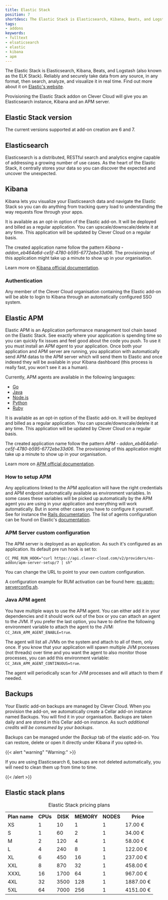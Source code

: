 ```yaml
---
title: Elastic Stack
position: 7
shortdesc: The Elastic Stack is Elasticsearch, Kibana, Beats, and Logstash (also known as the ELK Stack). 
tags:
- addons
keywords:
- fulltext
- elsaticsearch
- elastic
- kibana
- apm
---
```


The Elastic Stack is Elasticsearch, Kibana, Beats, and Logstash (also known as the ELK Stack). Reliably and securely take data from any source, in any format, then search, analyze, and visualize it in real time. Find out more about it on [Elastic's website](https://www.elastic.co/products/elastic-stack).

Provisioning the Elastic Stack addon on Clever Cloud will give you an Elasticsearch instance, Kibana and an APM server.

## Elastic Stack version

The current versions supported at add-on creation are 6 and 7.

## Elasticsearch

Elasticsearch is a distributed, RESTful search and analytics engine capable of addressing a growing number of use cases. As the heart of the Elastic Stack, it centrally stores your data so you can discover the expected and uncover the unexpected.

## Kibana

Kibana lets you visualize your Elasticsearch data and navigate the Elastic Stack so you can do anything from tracking query load to understanding the way requests flow through your apps.

It is available as an opt-in option of the Elastic add-on. It will be deployed and billed as a regular application. You can upscale/downscale/delete it at any time. This application will be updated by Clever Cloud on a regular basis.

The created application name follow the pattern *Kibana - addon_eb464a6d-ce5f-4780-b595-6772ebe33d06*. The provisioning of this application might take up a minute to show up in your organisation.

Learn more on [Kibana official documentation](https://www.elastic.co/guide/en/kibana/current/index.html).

### Authentication

Any member of the Clever Cloud organisation containing the Elastic add-on will be able to login to Kibana through an automatically configured SSO system. 

## Elastic APM

Elastic APM is an Application performance management tool chain based on the Elastic Stack. See exactly where your application is spending time so you can quickly fix issues and feel good about the code you push. To use it you must install an *APM agent* to your application. Once both your application and APM server are running, you application with automatically send APM datas to the APM server which will send them to Elastic and once indexed they will be available in your Kibana dashboard (this process is really fast, you won't see it as a human).

Currently, APM agents are available in the following languages:
- [Go](https://www.elastic.co/guide/en/apm/agent/go/1.x/introduction.html)
- [Java](https://www.elastic.co/guide/en/apm/agent/java/1.x/intro.html)
- [Node.js](https://www.elastic.co/guide/en/apm/agent/nodejs/2.x/intro.html)
- [Python](https://www.elastic.co/guide/en/apm/agent/python/5.x/getting-started.html)
- [Ruby](https://www.elastic.co/guide/en/apm/agent/ruby/3.x/introduction.html)

It is available as an opt-in option of the Elastic add-on. It will be deployed and billed as a regular application. You can upscale/downscale/delete it at any time. This application will be updated by Clever Cloud on a regular basis.

The created application name follow the pattern *APM - addon_eb464a6d-ce5f-4780-b595-6772ebe33d06*. The provisioning of this application might take up a minute to show up in your organisation.

Learn more on [APM official documentation](https://www.elastic.co/guide/en/apm/get-started/current/components.html).

### How to setup APM

Any applications linked to the APM application will have the right credentials and APM endpoint automatically available as environment variables. In some cases these variables will be picked up automatically by the APM agent you are using in your application and everything will work automatically. But in some other cases you have to configure it yourself. See for instance the [Rails documentation](https://www.elastic.co/guide/en/apm/agent/ruby/3.x/getting-started-rails.html#getting-started-rails). The list of agents configuration can be found on Elastic's [documentation](https://www.elastic.co/guide/en/apm/agent/index.html).

### APM Server custom configuration

The APM server is deployed as an application. As such it's configured as an application. Its default pre run hook is set to:

`CC_PRE_RUN_HOOK="curl https://api.clever-cloud.com/v2/providers/es-addon/apm-server-setup/7 | sh"`

You can change the URL to point to your own custom configuration.

A configuration example for RUM activation can be found here: [es-apm-serverconfig.sh](https://gist.githubusercontent.com/ldoguin/d7aa23fd44cfaed04165275aaf229a3c/raw/93aa1d39d8c1e444969ae114dbcfe0a5868f8d84/es-apm-serverconfig.sh).

### Java APM agent

You have multiple ways to use the APM agent. You can either add it in your dependencies and it should work out of the box or you can attach an agent to the JVM. If you prefer the last option, you have to define the following environment variable to attach the agent to the JVM: `CC_JAVA_APM_AGENT_ENABLE=true`.

The agent will list all JVMs on the system and attach to all of them, only once. If you know that your application will spawn multiple JVM processes (not threads) over time and you want the agent to also monitor those processes, you can add this environment variable: `CC_JAVA_APM_AGENT_CONTINUOUS=true`.

The agent will periodically scan for JVM processes and will attach to them if needed.

## Backups

Your Elastic add-on backups are managed by Clever Cloud. When you provision the add-on, we automatically create a Cellar add-on instance named Backups. You will find it in your organisation. Backups are taken daily and are stored in this Cellar add-on instance. As such *additional credits will be consumed by your backups*.

Backups can be managed under the *Backup* tab of the elastic add-on. You can restore, delete or open it directly under Kibana if you opted-in.

{{< alert "warning" "Warning:" >}}
    <p>If you are using Elasticsearch 6, backups are not deleted automatically, you will need to clean them up from time to time.</p>
{{< /alert >}}

## Elastic stack plans

<table class="table table-bordered table-striped dataTable"><caption>Elastic Stack pricing plans</caption> 
    <tbody>
        <tr>
          <th><strong>Plan name </strong></th>
            <th> CPUs </th>
            <th> DISK </th>
            <th> MEMORY </th>
            <th> NODES </th>
            <th> Price </th>
        </tr>
          <tr>
            <td class="cc-col__price"><span class="label cc-label__price label-info">XS</span></td>
              <td class="text-right">1</td>
              <td class="text-right">10</td>
              <td class="text-right">1</td>
              <td class="text-right">1</td>
              <td class="text-right">17.00&nbsp;€</td>
          </tr>
          <tr>
            <td class="cc-col__price"><span class="label cc-label__price label-info">S</span></td>
              <td class="text-right">1</td>
              <td class="text-right">60</td>
              <td class="text-right">2</td>
              <td class="text-right">1</td>
              <td class="text-right">34.00&nbsp;€</td>
          </tr>
          <tr>
            <td class="cc-col__price"><span class="label cc-label__price label-info">M</span></td>
              <td class="text-right">2</td>
              <td class="text-right">120</td>
              <td class="text-right">4</td>
              <td class="text-right">1</td>
              <td class="text-right">58.00&nbsp;€</td>
          </tr>
          <tr>
            <td class="cc-col__price"><span class="label cc-label__price label-info">L</span></td>
              <td class="text-right">4</td>
              <td class="text-right">240</td>
              <td class="text-right">8</td>
              <td class="text-right">1</td>
              <td class="text-right">122.00&nbsp;€</td>
          </tr>
          <tr>
            <td class="cc-col__price"><span class="label cc-label__price label-info">XL</span></td>
              <td class="text-right">6</td>
              <td class="text-right">450</td>
              <td class="text-right">16</td>
              <td class="text-right">1</td>
              <td class="text-right">237.00&nbsp;€</td>
          </tr>
          <tr>
            <td class="cc-col__price"><span class="label cc-label__price label-info">XXL</span></td>
              <td class="text-right">8</td>
              <td class="text-right">870</td>
              <td class="text-right">32</td>
              <td class="text-right">1</td>
              <td class="text-right">458.00&nbsp;€</td>
          </tr>
          <tr>
            <td class="cc-col__price"><span class="label cc-label__price label-info">XXXL</span></td>
              <td class="text-right">16</td>
              <td class="text-right">1700</td>
              <td class="text-right">64</td>
              <td class="text-right">1</td>
              <td class="text-right">967.00&nbsp;€</td>
        </tr>
        <tr>
            <td class="cc-col__price"><span class="label cc-label__price label-info">4XL</span></td>
              <td class="text-right">32</td>
              <td class="text-right">3500</td>
              <td class="text-right">128</td>
              <td class="text-right">1</td>
              <td class="text-right">1887.00&nbsp;€</td>
          </tr>
          <tr>
            <td class="cc-col__price"><span class="label cc-label__price label-info">5XL</span></td>            
              <td class="text-right">64</td>            
              <td class="text-right">7000</td>            
              <td class="text-right">256</td>            
              <td class="text-right">1</td>            
              <td class="text-right">4151.00&nbsp;€</td>
          </tr>        
    </tbody>
</table>
